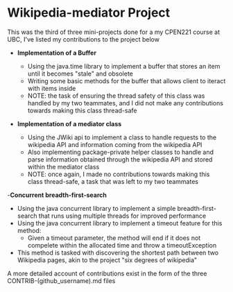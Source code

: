 # Wikipedia-mediator Project

This was the third of three mini-projects done for a my CPEN221 course at UBC, I've listed my contributions to the project below

- **Implementation of a Buffer**
  - Using the java.time library to implement a buffer that stores an item until it becomes "stale" and obsolete
  - Writing some basic methods for the buffer that allows client to iteract with items inside
  - NOTE: the task of ensuring the thread safety of this class was handled by my two teammates, and I did not make any contributions towards making this class thread-safe

- **Implementation of a mediator class**
  - Using the JWiki api to implement a class to handle requests to the wikipedia API and information coming from the wikipedia API
  - Also implementing package-private helper classes to handle and parse information obtained through the wikipedia API and stored within the mediator class
  - NOTE: once again, I made no contributions towards making this class thread-safe, a task that was left to my two teammates

-**Concurrent breadth-first-search**
  - Using the java concurrent library to implement a simple breadth-first-search that runs using multiple threads for improved performance
  - Using the java concurrent library to implement a timeout feature for this method:
    - Given a timeout parameter, the method will end if it does not compelete within the allocated time and throw a timeoutException
  - This method is tasked with discovering the shortest path between two Wikipedia pages, akin to the project "six degrees of wikipedia"

A more detailed account of contributions exist in the form of the three CONTRIB-(github_username).md files
